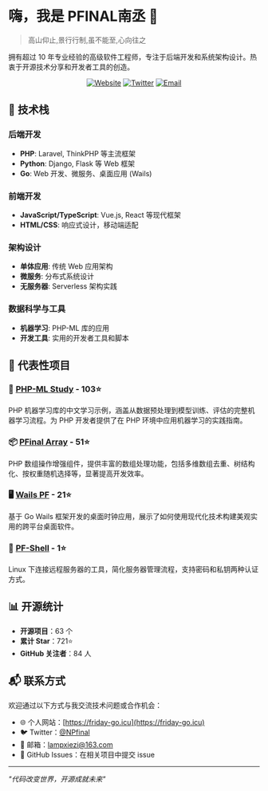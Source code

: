 <!-- <div align="center">
  <img src="header_1.png" alt="Header" width="100%">
</div> -->

# 嗨，我是 PFINAL南丞 👋

> 高山仰止,景行行制,虽不能至,心向往之

拥有超过 10 年专业经验的高级软件工程师，专注于后端开发和系统架构设计。热衷于开源技术分享和开发者工具的创造。

<p align="center">
  <a href="https://friday-go.icu"><img src="https://img.shields.io/badge/website-friday--go.icu-blue" alt="Website"></a>
  <a href="https://x.com/NPfinal"><img src="https://img.shields.io/badge/twitter-@NPfinal-blue" alt="Twitter"></a>
  <a href="mailto:lampxiezi@163.com"><img src="https://img.shields.io/badge/email-lampxiezi@163.com-red" alt="Email"></a>
</p>

## 🧠 技术栈

### 后端开发
- **PHP**: Laravel, ThinkPHP 等主流框架
- **Python**: Django, Flask 等 Web 框架
- **Go**: Web 开发、微服务、桌面应用 (Wails)

### 前端开发
- **JavaScript/TypeScript**: Vue.js, React 等现代框架
- **HTML/CSS**: 响应式设计，移动端适配

### 架构设计
- **单体应用**: 传统 Web 应用架构
- **微服务**: 分布式系统设计
- **无服务器**: Serverless 架构实践

### 数据科学与工具
- **机器学习**: PHP-ML 库的应用
- **开发工具**: 实用的开发者工具和脚本

## 🚀 代表性项目

### 🧠 [PHP-ML Study](https://github.com/pmlic/PHP-ML-study) - 103⭐
PHP 机器学习库的中文学习示例，涵盖从数据预处理到模型训练、评估的完整机器学习流程。为 PHP 开发者提供了在 PHP 环境中应用机器学习的实践指南。

### 📦 [PFinal Array](https://github.com/pfinalclub/pfinal-array) - 51⭐
PHP 数组操作增强组件，提供丰富的数组处理功能，包括多维数组去重、树结构化、按权重随机选择等，显著提高开发效率。

### 🖥️ [Wails PF](https://github.com/pfinal-nc/wails_pf) - 21⭐
基于 Go Wails 框架开发的桌面时钟应用，展示了如何使用现代化技术构建美观实用的跨平台桌面软件。

### 🔧 [PF-Shell](https://github.com/PFinal-tool/pf-shell) - 1⭐
Linux 下连接远程服务器的工具，简化服务器管理流程，支持密码和私钥两种认证方式。

## 📊 开源统计

- **开源项目**：63 个
- **累计 Star**：721⭐
- **GitHub 关注者**：84 人

## 📬 联系方式

欢迎通过以下方式与我交流技术问题或合作机会：

- 🌐 个人网站：[https://friday-go.icu](https://friday-go.icu)
- 🐦 Twitter：[@NPfinal](https://x.com/NPfinal)
- 📧 邮箱：[lampxiezi@163.com](mailto:lampxiezi@163.com)
- 💬 GitHub Issues：在相关项目中提交 issue

---

*"代码改变世界，开源成就未来"*